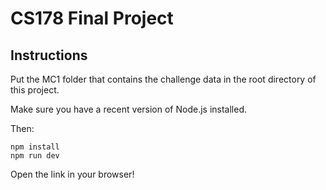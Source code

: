 # CS178 Final Project

## Instructions
Put the MC1 folder that contains the challenge data in the root directory of this project.

Make sure you have a recent version of Node.js installed.

Then:
```shell
npm install
npm run dev
```

Open the link in your browser!
